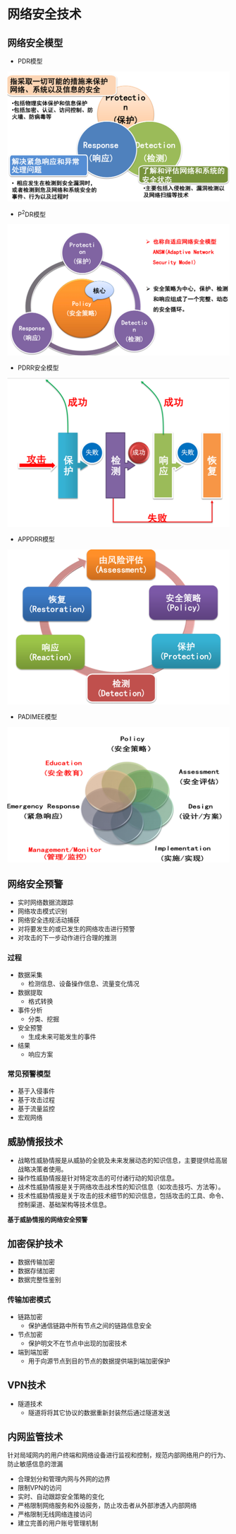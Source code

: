 # 网络安全技术

## 网络安全模型

- PDR模型

![批注 2020-06-06 100741](/assets/批注%202020-06-06%20100741.png)

- P<sup>2</sup>DR模型

![批注 2020-06-06 100850](/assets/批注%202020-06-06%20100850.png)

- PDRR安全模型

![批注 2020-06-06 100920](/assets/批注%202020-06-06%20100920.png)

- APPDRR模型

![批注 2020-06-06 101200](/assets/批注%202020-06-06%20101200.png)

- PADIMEE模型

![批注 2020-06-06 101233](/assets/批注%202020-06-06%20101233.png)

## 网络安全预警

- 实时网络数据流跟踪
- 网络攻击模式识别
- 网络安全违规活动捕获
- 对将要发生的或已发生的网络攻击进行预警
- 对攻击的下一步动作进行合理的推测

### 过程

- 数据采集
  - 检测信息、设备操作信息、流量变化情况
- 数据提取
  - 格式转换
- 事件分析
  - 分类、挖掘
- 安全预警
  - 生成未来可能发生的事件
- 结果
  - 响应方案

### 常见预警模型

- 基于入侵事件
- 基于攻击过程
- 基于流量监控
- 宏观网络

## 威胁情报技术

- 战略性威胁情报是从威胁的全貌及未来发展动态的知识信息，主要提供给高层战略决策者使用。
- 操作性威胁情报是针对特定攻击的可付诸行动的知识信息。
- 战术性威胁情报是关于网络攻击战术性的知识信息（如攻击技巧、方法等）。
- 技术性威胁情报是关于攻击的技术细节的知识信息，包括攻击的工具、命令、控制渠道、基础架构等技术信息。

**基于威胁情报的网络安全预警**

## 加密保护技术

- 数据传输加密
- 数据存储加密
- 数据完整性鉴别

### 传输加密模式

- 链路加密
  - 保护通信链路中所有节点之间的链路信息安全
- 节点加密
  - 保护明文不在节点中出现的加密技术
- 端到端加密
  - 用于向源节点到目的节点的数据提供端到端加密保护

## VPN技术

- 隧道技术
  - 隧道将将其它协议的数据重新封装然后通过隧道发送

## 内网监管技术

针对局域网内的用户终端和网络设备进行监视和控制，规范内部网络用户的行为、防止敏感信息的泄漏

- 合理划分和管理内网与外网的边界
- 限制VPN的访问
- 实时、自动跟踪安全策略的变化
- 严格限制网络服务和外设服务，防止攻击者从外部渗透入内部网络
- 严格限制无线网络连接访问
- 建立完善的用户账号管理机制